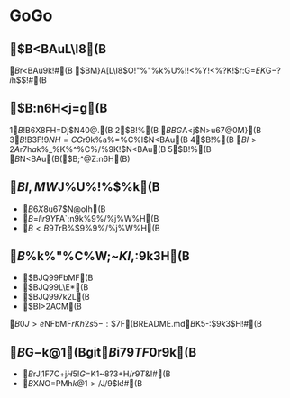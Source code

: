 # GoGo

## $B<BAuL\I8(B

$B%_%K%^%C%/%9K!$r<BAu$9$k!#(B
$BM}A[L\I8$O!"%"%k%U%!!<%Y!<%?K!$r:G=*E*$K$G$-$?$i$h$$!#(B

## $B:n6H<j=g(B

1$B!%(B $B6X$8$FH=Dj$N40@.(B
2$B!%(B $BBG$A<j$N>u67@0M}(B
3$B!%(B $B3F!9$NH=CG$r$9$k%a%=%C%I$N<BAu(B
4$B!%(B $BI>2A$r7h$a$k%_%K%^%C%/%9K!$N<BAu(B
5$B!%(B $B%"%k%U%!!<%Y!<%?K!$N<BAu(B($B;^@Z:n6H(B)

## $BI,MW$J%U%!%$%k(B

+ $B6X$8<j>u67$N@oIh(B
+ $B$=$l$i$r$9$Y$FA`:n$9$k%9%/%j%W%H(B
+ $B<B9T$rB%$9%9%/%j%W%H(B

## $B%U%!%$%k%"%C%W;~$KI,$:$9$k$3$H(B

+ $BJQ99FbMF(B
+ $BJQ99L\E*(B
+ $BJQ997k2L(B
+ $BI>2ACM(B

$B0J>e$NFbMF$rKh2s5-:\$7$F(BREADME.md$B$K5-:\$9$k$3$H!#(B

## $B$G$-$k$@$1(Bgit$B$i$7$$9TF0$r$9$k(B

+ $B%V%i%s%A$rJ,$1$F$7$C$+$j$H5!G=$K1~$8$?3+H/$r9T$&!#(B
+ $B%^%9%?!<%V%i%s%A$X$N%^!<%8$O=PMh$k$@$1>/$J$/$9$k!#(B

